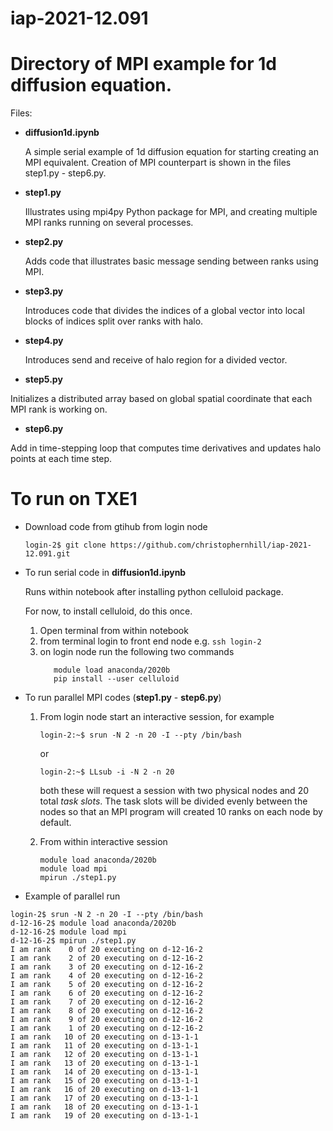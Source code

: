 # iap-2021-12.091

# Directory of MPI example for 1d diffusion equation.

Files: 

 - __diffusion1d.ipynb__
 
    A simple serial example of 1d diffusion equation for starting creating an
    MPI equivalent. Creation of MPI counterpart is shown in the files step1.py - 
    step6.py.
 
 - __step1.py__
 
    Illustrates using mpi4py Python package for MPI, and creating multiple
    MPI ranks running on several processes.
 
 - __step2.py__
 
    Adds code that illustrates basic message sending between ranks using
    MPI. 


 - __step3.py__
 
    Introduces code that divides the indices of a global vector into
    local blocks of indices split over ranks with halo.
 
 - __step4.py__
 
   Introduces send and receive of halo region for a divided vector. 
 
 - __step5.py__
 
  Initializes a distributed array based on global spatial coordinate that each MPI 
  rank is working on.
 
 - __step6.py__

 Add in time-stepping loop that computes time derivatives and updates halo points at
 each time step. 
 
# To run on TXE1

  - Download code from gtihub from login node
    ```
    login-2$ git clone https://github.com/christophernhill/iap-2021-12.091.git
    ```
    
  - To run serial code in __diffusion1d.ipynb__ 
  
    Runs within notebook after installing python celluloid package.
    
    For now, to install celluloid, do this once.
    1. Open terminal from within notebook
    2. from terminal login to front end node e.g. `ssh login-2`
    3. on login node run the following two commands
          ```
             module load anaconda/2020b
             pip install --user celluloid
          ```
          
  - To run parallel MPI codes (__step1.py__ - __step6.py__)
  
    1. From login node start an interactive session, for example
       ```
       login-2:~$ srun -N 2 -n 20 -I --pty /bin/bash
       ```
       
        or
        
       ```
       login-2:~$ LLsub -i -N 2 -n 20
       ```
       
       both these will request a session with two physical nodes and 20 total
       _task slots_. The task slots will be divided evenly between the nodes 
       so that an MPI program will created 10 ranks on each node by default. 
       
    2. From within interactive session
    
       ```
       module load anaconda/2020b
       module load mpi
       mpirun ./step1.py
       ```
       
  - Example of parallel run
   
   ```
   login-2$ srun -N 2 -n 20 -I --pty /bin/bash   
   d-12-16-2$ module load anaconda/2020b
   d-12-16-2$ module load mpi
   d-12-16-2$ mpirun ./step1.py
I am rank    0 of 20 executing on d-12-16-2
I am rank    2 of 20 executing on d-12-16-2
I am rank    3 of 20 executing on d-12-16-2
I am rank    4 of 20 executing on d-12-16-2
I am rank    5 of 20 executing on d-12-16-2
I am rank    6 of 20 executing on d-12-16-2
I am rank    7 of 20 executing on d-12-16-2
I am rank    8 of 20 executing on d-12-16-2
I am rank    9 of 20 executing on d-12-16-2
I am rank    1 of 20 executing on d-12-16-2
I am rank   10 of 20 executing on d-13-1-1
I am rank   11 of 20 executing on d-13-1-1
I am rank   12 of 20 executing on d-13-1-1
I am rank   13 of 20 executing on d-13-1-1
I am rank   14 of 20 executing on d-13-1-1
I am rank   15 of 20 executing on d-13-1-1
I am rank   16 of 20 executing on d-13-1-1
I am rank   17 of 20 executing on d-13-1-1
I am rank   18 of 20 executing on d-13-1-1
I am rank   19 of 20 executing on d-13-1-1

   ```
          
  
   
